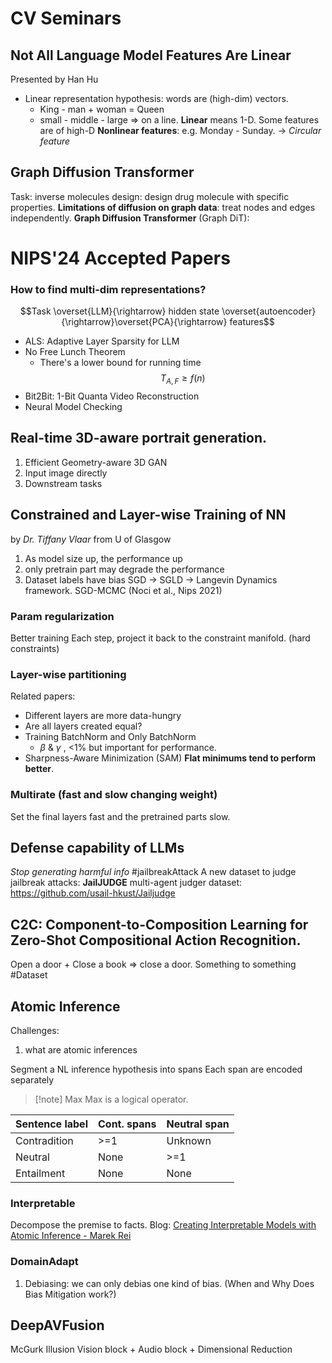 # CV Seminars
## Not All Language Model Features Are Linear
Presented by Han Hu

* Linear representation hypothesis: words are (high-dim) vectors.
	* King - man + woman = Queen
	* small - middle - large => on a line.
**Linear** means 1-D. Some features are of high-D
**Nonlinear features**: e.g. Monday - Sunday. -> *Circular feature*

## Graph Diffusion Transformer
Task: inverse molecules design: design drug molecule with specific properties.
**Limitations of diffusion on graph data**: treat nodes and edges independently.
**Graph Diffusion Transformer** (Graph DiT): 

# NIPS'24 Accepted Papers
### How to find multi-dim representations?
$$Task \overset{LLM}{\rightarrow} hidden state \overset{autoencoder}{\rightarrow}\overset{PCA}{\rightarrow} features$$

* ALS: Adaptive Layer Sparsity for LLM
* No Free Lunch Theorem
	* There's a lower bound for running time $$T_{A, F} \geq f(n)$$
* Bit2Bit: 1-Bit Quanta Video Reconstruction 
* Neural Model Checking

## Real-time 3D-aware portrait generation.
1. Efficient Geometry-aware 3D GAN
2. Input image directly
3. Downstream tasks

## Constrained and Layer-wise Training of NN
by *Dr. Tiffany Vlaar* from U of Glasgow
1. As model size up, the performance up
2. only pretrain part may degrade the performance
3. Dataset labels have bias
SGD -> SGLD -> Langevin Dynamics framework.
SGD-MCMC (Noci et al., Nips 2021)
### Param regularization
Better training 
Each step, project it back to the constraint manifold. (hard constraints)

### Layer-wise partitioning
Related papers:
* Different layers are more data-hungry
* Are all layers created equal?
* Training BatchNorm and Only BatchNorm
	* $\beta$ & $\gamma$ , <1% but important for performance.
* Sharpness-Aware Minimization (SAM)
**Flat minimums tend to perform better**.

### Multirate (fast and slow changing weight)
Set the final layers fast and the pretrained parts slow.


## Defense capability of LLMs
*Stop generating harmful info* #jailbreakAttack 
A new dataset to judge jailbreak attacks: **JailJUDGE**
multi-agent judger
dataset: https://github.com/usail-hkust/Jailjudge

## C2C: Component-to-Composition Learning for Zero-Shot Compositional Action Recognition.
Open a door + Close a book => close a door.
Something to something #Dataset 

## Atomic Inference
Challenges:
1. what are atomic inferences

Segment a NL inference hypothesis into spans
Each span are encoded separately 
> [!note] Max
> Max is a logical operator.

| Sentence label | Cont. spans | Neutral span |
| -------------- | ----------- | ------------ |
| Contradition   | >=1         | Unknown      |
| Neutral        | None        | >=1          |
| Entailment     | None        | None         |
### Interpretable
Decompose the premise to facts.
Blog: [Creating Interpretable Models with Atomic Inference - Marek Rei](https://www.marekrei.com/blog/creating-interpretable-models-with-atomic-inference/)
### DomainAdapt
1. Debiasing: we can only debias one kind of bias. (When and Why Does Bias Mitigation work?)
## DeepAVFusion
McGurk Illusion
Vision block + Audio block + Dimensional Reduction